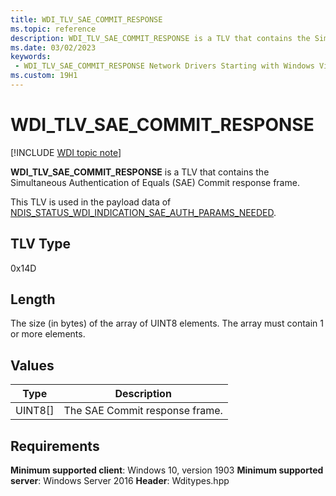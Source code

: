 ```yaml
---
title: WDI_TLV_SAE_COMMIT_RESPONSE
ms.topic: reference
description: WDI_TLV_SAE_COMMIT_RESPONSE is a TLV that contains the Simultaneous Authentication of Equals (SAE) Commit response frame.
ms.date: 03/02/2023
keywords:
 - WDI_TLV_SAE_COMMIT_RESPONSE Network Drivers Starting with Windows Vista
ms.custom: 19H1
---
```


# WDI_TLV_SAE_COMMIT_RESPONSE

[!INCLUDE [WDI topic note](../includes/wdi-version-warning.md)]

**WDI_TLV_SAE_COMMIT_RESPONSE** is a TLV that contains the Simultaneous Authentication of Equals (SAE) Commit response frame.

This TLV is used in the payload data of [NDIS_STATUS_WDI_INDICATION_SAE_AUTH_PARAMS_NEEDED](ndis-status-wdi-indication-sae-auth-params-needed.md).

## TLV Type

0x14D

## Length

The size (in bytes) of the array of UINT8 elements. The array must contain 1 or more elements.

## Values

| Type | Description |
| --- | --- |
| UINT8[] | The SAE Commit response frame. |

## Requirements

**Minimum supported client**: Windows 10, version 1903
**Minimum supported server**: Windows Server 2016
**Header**: Wditypes.hpp
